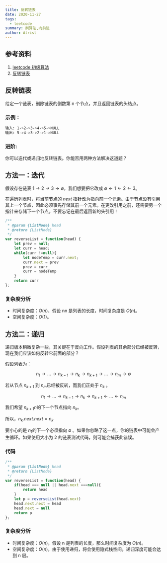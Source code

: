```yaml
---
title: 反转链表
date: 2020-11-27
tags: 
  - leetcode
summary: 刷算法,向前进
author: Atrist
---
```


## 参考资料

1. [leetcode 初级算法](https://leetcode-cn.com/leetbook/detail/top-interview-questions-easy/)
2. [反转链表](https://leetcode-cn.com/problems/reverse-linked-list/description/)

## 反转链表
给定一个链表，删除链表的倒数第 n 个节点，并且返回链表的头结点。

### 示例：
```bash
输入: 1->2->3->4->5->NULL
输出: 5->4->3->2->1->NULL
```
### 进阶:
你可以迭代或递归地反转链表。你能否用两种方法解决这道题？

## 方法一：迭代

假设存在链表 $1 \rightarrow 2\rightarrow 3\rightarrow \emptyset$，我们想要把它改成  $\emptyset \leftarrow   1 \leftarrow 2 \leftarrow3$。

在遍历列表时，将当前节点的 $\textit{next}$ 指针改为指向前一个元素。由于节点没有引用其上一个节点，因此必须事先存储其前一个元素。在更改引用之前，还需要另一个指针来存储下一个节点。不要忘记在最后返回新的头引用！

```js
/**
 * @param {ListNode} head
 * @return {ListNode}
 */
var reverseList = function(head) {
    let prev = null;
    let curr = head;
    while(curr !=null){
        let nodeTemp = curr.next;
        curr.next = prev
        prev = curr
        curr = nodeTemp
    }
    return curr
};
```

### 复杂度分析

- 时间复杂度：$O(n)$，假设 nn 是列表的长度，时间复杂度是 $O(n)$。
- 空间复杂度：$O(1)$。

## 方法二：递归
递归版本稍微复杂一些，其关键在于反向工作。假设列表的其余部分已经被反转，现在我们应该如何反转它前面的部分？

假设列表为：

$$n_{1}\rightarrow \ldots \rightarrow n_{k-1} \rightarrow n_{k} \rightarrow n_{k+1} \rightarrow \ldots \rightarrow n_{m} \rightarrow \emptyset$$


若从节点 $n_{k+1}$ ​到 $n_{m}$已经被反转，而我们正处于 $n_{k}$
 。

$$n_{1}\rightarrow \ldots \rightarrow n_{k-1} \rightarrow n_{k} \rightarrow n_{k+1} \leftarrow \ldots \leftarrow n_{m}$$

我们希望 $n_{k+1}n$的下一个节点指向 $n_{k}$。

所以，$n_k.\textit{next}.\textit{next} = n_{k}$ 

要小心的是 $n_{1}$的下一个必须指向 $\emptyset$ 。如果你忽略了这一点，你的链表中可能会产生循环。如果使用大小为 2 的链表测试代码，则可能会捕获此错误。

### 代码
```js
/**
 * @param {ListNode} head
 * @return {ListNode}
 */
var reverseList = function(head) {
    if(head === null || head.next ===null){
        return head
    }
    let p = reverseList(head.next)
    head.next.next = head
    head.next = null
    return p
};
```
### 复杂度分析

- 时间复杂度：$O(n)$，假设 n 是列表的长度，那么时间复杂度为 $O(n)$。
- 空间复杂度：$O(n)$，由于使用递归，将会使用隐式栈空间。递归深度可能会达到 n 层。

